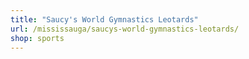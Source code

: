 ```yaml
---
title: "Saucy's World Gymnastics Leotards"
url: /mississauga/saucys-world-gymnastics-leotards/
shop: sports
---
```

